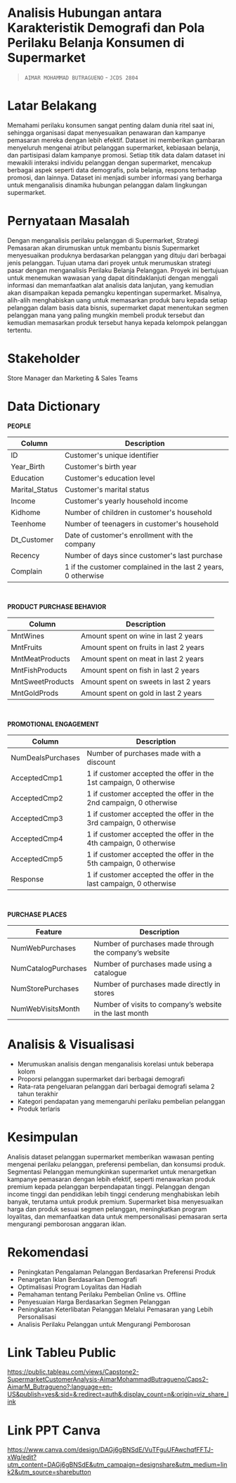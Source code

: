 # Analisis Hubungan antara Karakteristik Demografi dan Pola Perilaku Belanja Konsumen di Supermarket
>`AIMAR MOHAMMAD BUTRAGUENO` - `JCDS 2804`

# **Latar Belakang**
Memahami perilaku konsumen sangat penting dalam dunia ritel saat ini, sehingga organisasi dapat menyesuaikan penawaran dan kampanye pemasaran mereka dengan lebih efektif. Dataset ini memberikan gambaran menyeluruh mengenai atribut pelanggan supermarket, kebiasaan belanja, dan partisipasi dalam kampanye promosi. Setiap titik data dalam dataset ini mewakili interaksi individu pelanggan dengan supermarket, mencakup berbagai aspek seperti data demografis, pola belanja, respons terhadap promosi, dan lainnya. Dataset ini menjadi sumber informasi yang berharga untuk menganalisis dinamika hubungan pelanggan dalam lingkungan supermarket.

# **Pernyataan Masalah**
Dengan menganalisis perilaku pelanggan di Supermarket, Strategi Pemasaran akan dirumuskan untuk membantu bisnis Supermarket menyesuaikan produknya berdasarkan pelanggan yang dituju dari berbagai jenis pelanggan. Tujuan utama dari proyek untuk merumuskan strategi pasar dengan menganalisis Perilaku Belanja Pelanggan. Proyek ini bertujuan untuk menemukan wawasan yang dapat ditindaklanjuti dengan menggali informasi dan memanfaatkan alat analisis data lanjutan, yang kemudian akan disampaikan kepada pemangku kepentingan supermarket. Misalnya, alih-alih menghabiskan uang untuk memasarkan produk baru kepada setiap pelanggan dalam basis data bisnis, supermarket dapat menentukan segmen pelanggan mana yang paling mungkin membeli produk tersebut dan kemudian memasarkan produk tersebut hanya kepada kelompok pelanggan tertentu.

# **Stakeholder**
Store Manager dan Marketing & Sales Teams

# **Data Dictionary**
**PEOPLE**
<br>

| Column | Description
| -- | --- 
| ID | Customer's unique identifier
| Year_Birth | Customer's birth year
| Education | Customer's education level
| Marital_Status | Customer's marital status
| Income | Customer's yearly household income
| Kidhome | Number of children in customer's household
| Teenhome | Number of teenagers in customer's household
| Dt_Customer | Date of customer's enrollment with the company
| Recency | Number of days since customer's last purchase
| Complain | 1 if the customer complained in the last 2 years, 0 otherwise

<br>

**PRODUCT PURCHASE BEHAVIOR**
<br>

| Column | Description
| --- | --- 
| MntWines | Amount spent on wine in last 2 years
| MntFruits | Amount spent on fruits in last 2 years
| MntMeatProducts | Amount spent on meat in last 2 years
| MntFishProducts | Amount spent on fish in last 2 years
| MntSweetProducts | Amount spent on sweets in last 2 years
| MntGoldProds | Amount spent on gold in last 2 years

<br>

**PROMOTIONAL ENGAGEMENT**
<br>

| Column | Description
| --- | --- 
| NumDealsPurchases | Number of purchases made with a discount
| AcceptedCmp1 | 1 if customer accepted the offer in the 1st campaign, 0 otherwise
| AcceptedCmp2 | 1 if customer accepted the offer in the 2nd campaign, 0 otherwise
| AcceptedCmp3 | 1 if customer accepted the offer in the 3rd campaign, 0 otherwise
| AcceptedCmp4 | 1 if customer accepted the offer in the 4th campaign, 0 otherwise
| AcceptedCmp5 | 1 if customer accepted the offer in the 5th campaign, 0 otherwise
| Response | 1 if customer accepted the offer in the last campaign, 0 otherwise

<br>

**PURCHASE PLACES**
<br>

| Feature | Description
| --- | --- 
| NumWebPurchases | Number of purchases made through the company’s website
| NumCatalogPurchases | Number of purchases made using a catalogue
| NumStorePurchases | Number of purchases made directly in stores
| NumWebVisitsMonth | Number of visits to company’s website in the last month

# Analisis & Visualisasi
- Merumuskan analisis dengan menganalisis korelasi untuk beberapa kolom
- Proporsi pelanggan supermarket dari berbagai demografi
- Rata-rata pengeluaran pelanggan dari berbagai demografi selama 2 tahun terakhir
- Kategori pendapatan yang memengaruhi perilaku pembelian pelanggan
- Produk terlaris

# Kesimpulan
Analisis dataset pelanggan supermarket memberikan wawasan penting mengenai perilaku pelanggan, preferensi pembelian, dan konsumsi produk. Segmentasi Pelanggan memungkinkan supermarket untuk menargetkan kampanye pemasaran dengan lebih efektif, seperti menawarkan produk premium kepada pelanggan berpendapatan tinggi. Pelanggan dengan income tinggi dan pendidikan lebih tinggi cenderung menghabiskan lebih banyak, terutama untuk produk premium. Supermarket bisa menyesuaikan harga dan produk sesuai segmen pelanggan, meningkatkan program loyalitas, dan memanfaatkan data untuk mempersonalisasi pemasaran serta mengurangi pemborosan anggaran iklan.

# Rekomendasi
- Peningkatan Pengalaman Pelanggan Berdasarkan Preferensi Produk 
- Penargetan Iklan Berdasarkan Demografi
- Optimalisasi Program Loyalitas dan Hadiah
- Pemahaman tentang Perilaku Pembelian Online vs. Offline
- Penyesuaian Harga Berdasarkan Segmen Pelanggan
- Peningkatan Keterlibatan Pelanggan Melalui Pemasaran yang Lebih Personalisasi
- Analisis Perilaku Pelanggan untuk Mengurangi Pemborosan

# Link Tableu Public
https://public.tableau.com/views/Capstone2-SupermarketCustomerAnalysis-AimarMohammadButragueno/Caps2-AimarM_Butragueno?:language=en-US&publish=yes&:sid=&:redirect=auth&:display_count=n&:origin=viz_share_link

# Link PPT Canva
https://www.canva.com/design/DAGj6gBNSdE/VuTFguUFAwchqfFFTJ-xWg/edit?utm_content=DAGj6gBNSdE&utm_campaign=designshare&utm_medium=link2&utm_source=sharebutton
